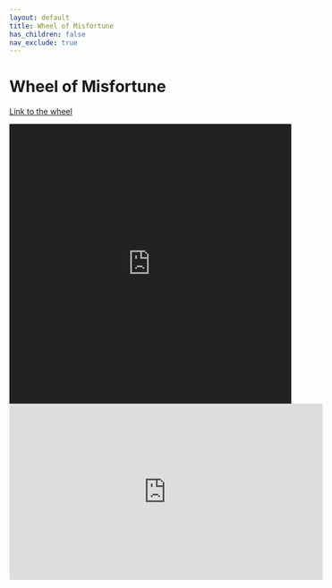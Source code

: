```yaml
---
layout: default
title: Wheel of Misfortune
has_children: false
nav_exclude: true
---
```


# Wheel of Misfortune

[Link to the wheel](https://spinthewheel.app/txjIf5Wzqr)

<iframe src="https://spinthewheel.app/txjIf5Wzqr" width="100%" style="height: 500px; border: 0px; filter: invert(100%);"></iframe>

<br/>
<center>
<iframe width="560" height="315" src="https://www.youtube.com/embed/DykZEOV5wD4?si=u_XshM3hgDucgIZN" title="YouTube video player" frameborder="0" allow="accelerometer; autoplay; clipboard-write; encrypted-media; gyroscope; picture-in-picture; web-share" referrerpolicy="strict-origin-when-cross-origin" allowfullscreen></iframe>
<center>
<br/>
